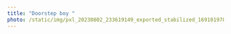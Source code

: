 ```yaml
---
title: "Doorstep boy "
photo: /static/img/pxl_20230802_233619149_exported_stabilized_1691019788161.gif
---
```

